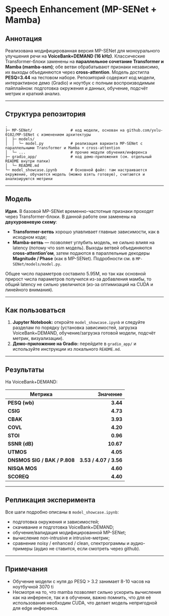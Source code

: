 # Speech Enhancement (MP-SENet + Mamba)

## Аннотация

Реализована модифицированная версия MP-SENet для моноурального улучшения речи на **VoiceBank+DEMAND (16 kHz)**. Классические Transformer-блоки заменены на **параллельное сочетание Transformer и Mamba (mamba-ssm)**; обе ветви обрабатывают признаки независимо, их выходы объединяются через **cross-attention**. Модель достигла **PESQ=3.44** на тестовом наборе. Репозиторий содержит код модели, интерактивное демо (Gradio) и ноутбук с полным воспроизводимым пайплайном: подготовка окружения и данных, обучение, подсчёт метрик и краткий анализ.

---

## Структура репозитория

```
.
├─ MP-SENet/                 # код модели, основан на github.com/yxlu-0102/MP-SENet с изменением архитектуры
│  ├─ models/
│  │  └─ model.py            # реализация варианта MP-SENet с параллельными Transformer и Mamba + cross-attention
│  └─ ...                    # прочие модули обучения/инференса
├─ gradio_app/               # код демо-приложения (см. отдельный README внутри папки)
│  └─ README.md
└─ model_showcase.ipynb      # Основной файл: там настраивается окружение, обучается модель (можно взять готовую), считаются и анализируются метрики
```

---

## Модель

**Идея.** В базовой MP-SENet временно-частотные признаки проходят через Transformer-блоки. В данной работе они заменены на **двухуровневую схему**:

* **Transformer-ветвь** хорошо улавливает главные зависимости, как в исходном коде;
* **Mamba-ветвь** — позволяет углубить модель, не сильно влияя на latency (потому что ssm модель).
  Выходы ветвей объединяются **cross-attention’ом**, затем подаются в параллельные декодеры **Magnitude / Phase** (как в MP-SENet). Подробности см. в `MP-SENet/models/model.py`.

Общее число параметров составило 5.95М, но так как основной прирост числа параметров получился из-за добавления мамбы, то общий latency не сильно увеличился (из-за оптимизаций на CUDA и линейного внимания).

---

## Как пользоваться

1. **Jupyter Notebook:** откройте `model_showcase.ipynb` и следуйте разделам по порядку
   (установка зависимостей, загрузка VoiceBank+DEMAND, обучение/загрузка готовой модели, подсчёт метрик, визуализации).
2. **Демо-приложение на Gradio:** перейдите в `gradio_app/` и используйте инструкции из локального `README.md`.

---

## Результаты

На VoiceBank+DEMAND:

| Метрика                      |               Значение |
| ---------------------------- | ---------------------: |
| **PESQ (wb)**                |               **3.44** |
| **CSIG**                     |               **4.73** |
| **CBAK**                     |               **3.93** |
| **COVL**                     |               **4.20** |
| **STOI**                     |               **0.96** |
| **SSNR (dB)**                |              **10.67** |
| **UTMOS**                    |               **4.05** |
| **DNSMOS SIG / BAK / P.808** | **3.53 / 4.07 / 3.56** |
| **NISQA MOS**                |               **4.60** |
| **SCOREQ**                   |               **4.40** |

---

## Репликация эксперимента

Все шаги подробно описаны в `model_showcase.ipynb`:

* подготовка окружения и зависимостей;
* скачивание и подготовка VoiceBank+DEMAND;
* обучение/валидация модифицированной MP-SENet;
* вычисление non-intrusive и intrusive-метрик;
* сравнение noisy / enhanced / clean, спектрограммы и аудио-примеры (аудио не ставится, если смотреть через github).

---

## Примечания

* Обучение модели с нуля до PESQ > 3.2 занимает 8-10 часов на ноутбучной 3070 ti
* Несмотря на то, что mamba позволяет сильно ускорить вычисления как на инференсе, так и в обучении, важно помнить, что для её использования необходим CUDA, что делает модель непригодной для edge инференса.
